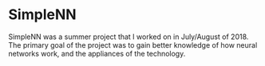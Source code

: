 # SimpleNN
SimpleNN was a summer project that I worked on in July/August of 2018. The primary goal of the project was to gain better knowledge of how neural networks work, and the appliances of the technology.
